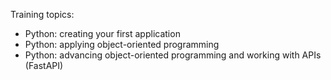 Training topics:
- Python: creating your first application
- Python: applying object-oriented programming
- Python: advancing object-oriented programming and working with APIs (FastAPI)

